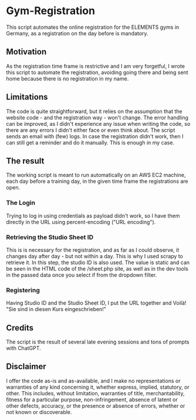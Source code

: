 # Gym-Registration
This script automates the online registration for the ELEMENTS gyms in Germany, as a registration on the day before is mandatory.

## Motivation
As the registration time frame is restrictive and I am very forgetful, I wrote this script to automate the registration, avoiding going there and being sent home because there is no registration in my name.

## Limitations
The code is quite straightforward, but it relies on the assumption that the website code - and the registration way - won't change. The error handling can be improved, as I didn't experience any issue when writing the code, so there are any errors I didn't either face or even think about.
The script sends an email with (few) logs. In case the registration didn't work, then I can still get a reminder and do it manually. This is enough in my case.

## The result
The working script is meant to run automatically on an AWS EC2 machine, each day before a training day, in the given time frame the registrations are open. 
### The Login
Trying to log in using credentials as payload didn't work, so I have them directly in the URL using percent-encoding ("URL encoding").
### Retrieving the Studio Sheet ID
This is is necessary for the registration, and as far as I could observe, it changes day after day - but not within a day. This is why I used scrapy to retrieve it.
In this step, the studio ID is also used. The value is static and can be seen in the HTML code of the /sheet.php site, as well as in the dev tools in the passed data once you select if from the dropdown filter.
### Registering
Having Studio ID and the Studio Sheet ID, I put the URL together and Voilà! "Sie sind in diesen Kurs eingeschrieben!"

## Credits
The script is the result of several late evening sessions and tons of prompts with ChatGPT.

## Disclaimer
I offer the code as-is and as-available, and I make no representations or warranties of any kind concerning it, whether express, implied, statutory, or other. This includes, without limitation, warranties of title, merchantability, fitness for a particular purpose, non-infringement, absence of latent or other defects, accuracy, or the presence or absence of errors, whether or not known or discoverable.
